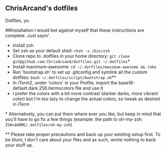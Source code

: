 ChrisArcand's dotfiles
---
Dotfiles, yo.

##Installation
I would bet against myself that these instructions are complete. Just sayin'.

* Install zsh
* Set zsh as your default shell: `chsh -s /bin/zsh`
* Clone repo to .dotfiles in your home directory: `git clone git@github.com:ChrisArcand/dotfiles.git ~/.dotfiles`\*
* Install maximum-awesome: `cd ~/.dotfiles/maximum-awesome && rake`
* Run 'bootstrap.sh' to set up .gitconfig and symlink all the custom dotfiles: `bash ~/.dotfiles/script/bootstrap.sh`\**
* In iTerm2, under 'colors' in your Profile, import the base16-default.dark.256.itermscolors file and use it
* I prefer the colors with a bit more contrast (darker darks, more vibrant color) but I'm too lazy to change the actual colors, so tweak as desired in iTerm

\* Alternatively, you can put them where ever you like, but keep in mind that you'll have to go fix a few things 
(example: the path to oh-my-zsh: `ZSH=$HOME/.dotfiles/oh-my-zsh`)

\** Please take proper precautions and back up your existing setup first. To be blunt, I don't care about your files
and as such, wrote nothing to back your stuff up.
